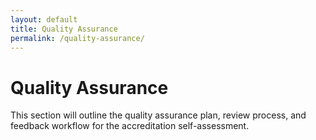 ```yaml
---
layout: default
title: Quality Assurance
permalink: /quality-assurance/
---
```

# Quality Assurance

This section will outline the quality assurance plan, review process, and feedback workflow for the accreditation self-assessment. 